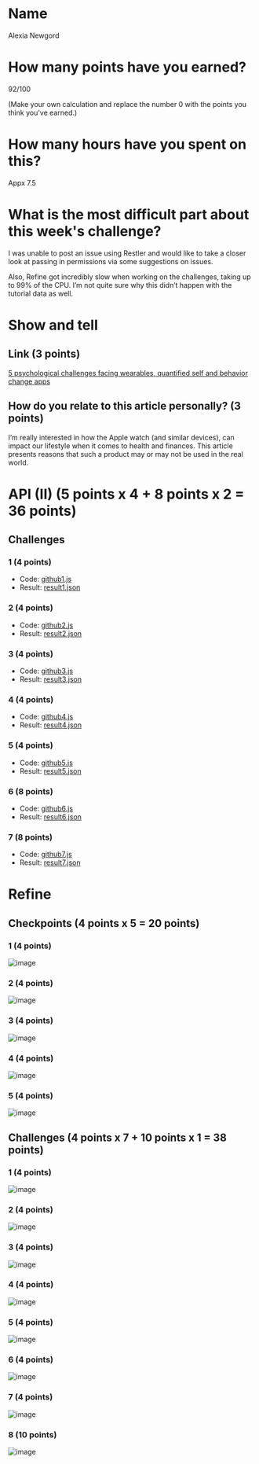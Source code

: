 # Name

Alexia Newgord

# How many points have you earned?

92/100

(Make your own calculation and replace the number 0 with the points you think you've earned.)

# How many hours have you spent on this?

Appx 7.5

# What is the most difficult part about this week's challenge?

I was unable to post an issue using Restler and would like to take a closer look at passing in permissions via some suggestions on issues.

Also, Refine got incredibly slow when working on the challenges, taking up to 99% of the CPU.  I’m not quite sure why this didn’t happen with the tutorial data as well.

# Show and tell

## Link (3 points)

[5 psychological challenges facing wearables, quantified self and behavior change apps](http://thenextweb.com/dd/2014/09/11/5-psychological-challenges-facing-wearables-quantified-self-behavior-change-apps/)

## How do you relate to this article personally? (3 points)

I’m really interested in how the Apple watch (and similar devices), can impact our lifestyle when it comes to health and finances.  This article presents reasons that such a product may or may not be used in the real world.

# API (II) (5 points x 4 + 8 points x 2 = 36 points)

## Challenges

### 1 (4 points)

* Code: [github1.js](github1.js)
* Result: [result1.json](result1.json)

### 2 (4 points)

* Code: [github2.js](github23.js)
* Result: [result2.json](result2.json)

### 3 (4 points)

* Code: [github3.js](github3.js)
* Result: [result3.json](result.json)

### 4 (4 points)

* Code: [github4.js](github4.js)
* Result: [result4.json](result4.json)

### 5 (4 points)

* Code: [github5.js](github5.js)
* Result: [result5.json](result5.json)

### 6 (8 points)

* Code: [github6.js](github6.js)
* Result: [result6.json](result6.json)

### 7 (8 points)

* Code: [github7.js](github7.js)
* Result: [result7.json](result7.json)


# Refine

## Checkpoints (4 points x 5 = 20 points)

### 1 (4 points)

![image](c1.png?raw=true)

### 2 (4 points)

![image](c2.png?raw=true)

### 3 (4 points)

![image](c3.png?raw=true)

### 4 (4 points)

![image](c4.png?raw=true)

### 5 (4 points)

![image](c5.png?raw=true)

## Challenges (4 points x 7 + 10 points x 1 = 38 points)

### 1 (4 points)

![image](cc1.png?raw=true)

### 2 (4 points)

![image](cc2.png?raw=true)

### 3 (4 points)

![image](cc3.png?raw=true)

### 4 (4 points)

![image](cc4.png?raw=true)

### 5 (4 points)

![image](cc5.png?raw=true)

### 6 (4 points)

![image](cc6.png?raw=true)

### 7 (4 points)

![image](cc7.png?raw=true)

### 8 (10 points)

![image](cc8.png?raw=true)
